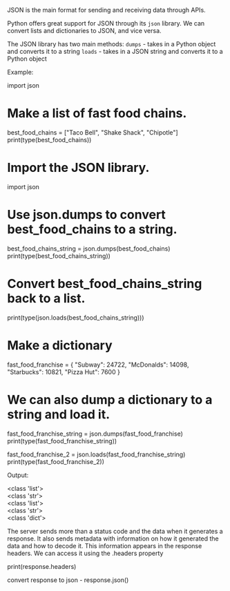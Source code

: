 JSON is the main format for sending and receiving data through APIs.

Python offers great support for JSON through its `json` library. We can convert lists and dictionaries to JSON, and vice versa.

The JSON library has two main methods:
  `dumps` - takes in a Python object and converts it to a string
  `loads` - takes in a JSON string and converts it to a Python object

Example:

import json
# Make a list of fast food chains.
best_food_chains = ["Taco Bell", "Shake Shack", "Chipotle"]
print(type(best_food_chains))

# Import the JSON library.
import json

# Use json.dumps to convert best_food_chains to a string.
best_food_chains_string = json.dumps(best_food_chains)
print(type(best_food_chains_string))

# Convert best_food_chains_string back to a list.
print(type(json.loads(best_food_chains_string)))

# Make a dictionary
fast_food_franchise = {
    "Subway": 24722,
    "McDonalds": 14098,
    "Starbucks": 10821,
    "Pizza Hut": 7600
}

# We can also dump a dictionary to a string and load it.
fast_food_franchise_string = json.dumps(fast_food_franchise)
print(type(fast_food_franchise_string))

fast_food_franchise_2 = json.loads(fast_food_franchise_string)
print(type(fast_food_franchise_2))

Output:

<class 'list'> </br>
<class 'str'> </br>
<class 'list'> </br>
<class 'str'> </br>
<class 'dict'> </br>

The server sends more than a status code and the data when it generates a response. It also sends metadata with information on how it generated the data and how to decode it. This information appears in the response headers. We can access it using the .headers property

print(response.headers)

convert response to json - response.json()

